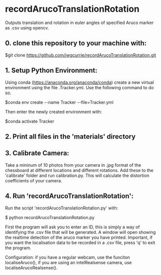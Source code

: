# recordArucoTranslationRotation
Outputs translation and rotation in euler angles of specified Aruco marker as .csv using opencv.
## 0. clone this repository to your machine with:
  
  $git clone https://github.com/jwgcurrie/recordArucoTranslationRotation.git
  
## 1. Setup Python Environment:
Using conda (https://anaconda.org/anaconda/conda) create a new virtual environment using the file .Tracker.yml. Use the following command to do so.

  $conda env create --name Tracker --file=Tracker.yml

  Then enter the newly created environment with:

  $conda activate Tracker

## 2. Print all files in the 'materials' directory

## 3. Calibrate Camera:
Take a mininum of 10 photos from your camera in .jpg format of the chessboard at different locations and different rotations.
Add these to the 'calibrate' folder and run calibration.py. This will calculate the distortion coefficients of your camera.

## 4. Run 'recordArucoTranslationRotation':
Run the script 'recordArucoTranslationRotation.py' with:

$ python recordArucoTranslationRotation.py

First the program will ask you to enter an ID, this is simply a way of identifying the .csv file that will be generated. 
A window will open showing the realtime detection of the aruco marker you have printed.
Important, if you want the localisation data to be recorded in a .csv file, press 'q' to exit the program. 


Configuration: if you have a regular webcam, use the funciton localiseAruco(), if you are using an intelRealsense camera, use localiseArucoRealsense().


